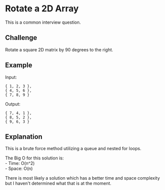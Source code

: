 # Rotate a 2D Array
This is a common interview question.  

## Challenge
Rotate a square 2D matrix by 90 degrees to the right.  

## Example

Input:  
```
{ 1, 2, 3 },  
{ 4, 5, 6 },  
{ 7, 8, 9 }
```

Output:
```
{ 7, 4, 1 },
{ 8, 5, 2 },
{ 9, 6, 3 }
```

## Explanation
This is a brute force method utilizing a queue and nested for loops.  
   
The Big O for this solution is:  
	- Time: O(n^2)  
	- Space: O(n)

There is most likely a solution which has a better time and space complexity but I haven't determined what that is at the moment.  